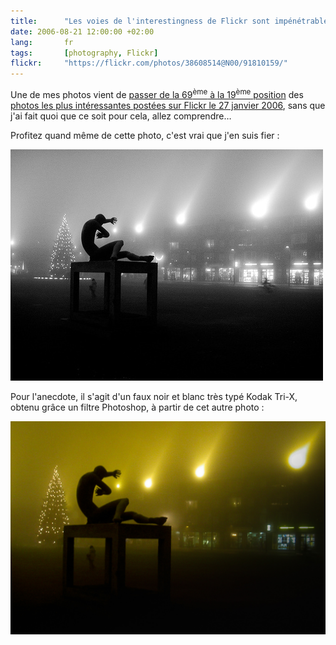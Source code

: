 ```yaml
---
title:      "Les voies de l'interestingness de Flickr sont impénétrables"
date: 2006-08-21 12:00:00 +02:00
lang:       fr
tags:       [photography, Flickr]
flickr:     "https://flickr.com/photos/38608514@N00/91810159/"
---
```


Une de mes photos vient de [passer de la 69<sup>ème</sup> à la 19<sup>ème</sup> position](http://flagrantdisregard.com/flickr/scout.php?mode=history&id=91810159) des [photos les plus intéressantes postées sur Flickr le 27 janvier 2006](https://flickr.com/explore/interesting/2006/1/27/), sans que j'ai fait quoi que ce soit pour cela, allez comprendre…

Profitez quand même de cette photo, c'est vrai que j'en suis fier :

![](91810159_7000b25.jpg "Don't fear the light (in black & white)")

Pour l'anecdote, il s'agit d'un faux noir et blanc très typé Kodak Tri-X, obtenu grâce un filtre Photoshop, à partir de cet autre photo :

![](don-t-fear-the-light.jpg "Don't fear the light. Visible [en ligne sur Flickr](https://www.flickr.com/photos/nicolas-hoizey/2704862/)")
